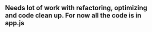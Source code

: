 ## Needs lot of work with refactoring, optimizing and code clean up. For now all the code is in app.js